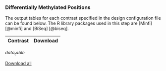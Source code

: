 ### Differentially Methylated Positions
The output tables for each contrast specified in the design configuration file can be found below. The R library packages used in this step are [Minfi] [@minfi] and [BiSeq] [@biseq].

| Contrast | Download |
|----------|----------|
$data_table$

[Download all](data/differential_methylated_pos/differential_methylated_pos.zip)

